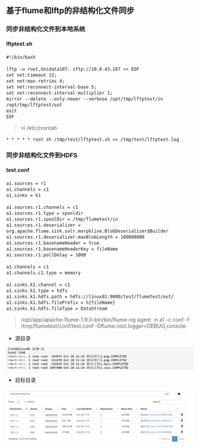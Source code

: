 ## 基于flume和lftp的非结构化文件同步

### 同步非结构化文件到本地系统

#### lftptest.sh

```shell
#!/bin/bash
 
lftp -u root,Unidata107. sftp://10.0.43.107 << EOF
set net:timeout 15; 
set net:max-retries 4;
set net:reconnect-interval-base 5;
set net:reconnect-interval-multiplier 1;
mirror --delete --only-newer --verbose /opt/tmp/lftptest/in /opt/tmp/lftptest/out
exit
EOF
```

> vi /etc/crontab

```
* * * * * root sh /tmp/test/lftptest.sh >> /tmp/test/lftptest.log
```



### 同步非结构化文件到HDFS

#### test.conf

```
a1.sources = r1
a1.channels = c1
a1.sinks = k1

a1.sources.r1.channels = c1
a1.sources.r1.type = spooldir
a1.sources.r1.spoolDir = /tmp/flumetest/in
a1.sources.r1.deserializer = org.apache.flume.sink.solr.morphline.BlobDeserializer$Builder
a1.sources.r1.deserializer.maxBlobLength = 100000000
a1.sources.r1.basenameHeader = true
a1.sources.r1.basenameHeaderKey = fileName
a1.sources.r1.pollDelay = 1000

a1.channels = c1
a1.channels.c1.type = memory

a1.sinks.k1.channel = c1
a1.sinks.k1.type = hdfs
a1.sinks.k1.hdfs.path = hdfs://linux01:9000/test/flumetest/out/
a1.sinks.k1.hdfs.filePrefix = %{fileName}
a1.sinks.k1.hdfs.fileType = DataStream

```

> /opt/app/apache-flume-1.9.0-bin/bin/flume-ng agent -n a1 -c conf -f /tmp/flumetest/conf/test.conf -Dflume.root.logger=DEBUG,console

- 源目录

![](assets/基于flume和lftp的非结构化文件同步/2191564-20211028182010728-1237396471.png)

- 目标目录

![](assets/基于flume和lftp的非结构化文件同步/2191564-20211028182020595-661143967.png)
